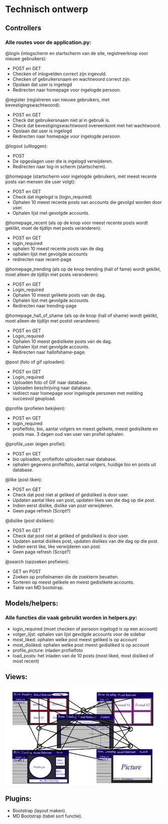 # Technisch ontwerp

## Controllers

### Alle routes voor de application.py:

@login (inlogscherm en startscherm van de site, registreerknop voor nieuwe gebruikers):
- POST en GET
- Checken of inlogvelden correct zijn ingevuld.
- Checken of gebruikersnaam en wachtwoord correct zijn.
- Opslaan dat user is ingelogd
- Redirecten naar homepage voor ingelogde persoon.


@register (registreren van nieuwe gebruikers, met bevestigingswachtwoord):
- POST en GET
- Check dat gebruikersnaam niet al in gebruik is.
- Check dat bevestigingswachtwoord overeenkomt met het wachtwoord.
- Opslaan dat user is ingelogd
- Redirecten naar homepage voor ingelogde persoon.

@logout (uitloggen):
- POST
- De opgeslagen user die is ingelogd verwijderen.
- Redirecten naar log-in scherm (startscherm).

@homepage (startscherm voor ingelogde gebruikers, met meest recente posts van mensen die user volgt):
- POST en GET
- Check dat ingelogd is (login_required)
- Ophalen 10 meest recente posts van accounts die gevolgd worden door user.
- Ophalen lijst met gevolgde accounts.

@homepage_recent (als op de knop voor meest recente posts wordt geklikt, moet de tijdlijn met posts veranderen):
- POST en GET
- login_required
- ophalen 10 meest recente posts van de dag
- ophalen lijst met gevolgde accounts
- redirecten naar recent-page

@homepage_trending (als op de knop trending (hall of fame) wordt geklikt, moet alleen de tijdlijn met posts veranderen):
- POST en GET
- Login_required
- Ophalen 10 meest gelikete posts van de dag.
- Ophalen lijst met gevolgde accounts.
- Redirecten naar trending-page

@homepage_hall_of_shame (als op de knop (hall of shame) wordt geklikt, moet alleen de tijdlijn met postst veranderen):
- POST en GET
- Login_required
- Ophalen 10 meest gedislikete posts van de dag.
- Ophalen lijst met gevolgde accounts.
- Redirecten naar hallofshame-page.

@post (foto of gif uploaden):
- POST en GET
- Login_required
- Uploaden foto of GIF naar database.
- Uploaden beschrijving naar database.
- redirect naar homepage voor ingelogde personen met melding succesvol geupload.

@profile (profielen bekijken):
- POST en GET
- login_required
- profielfoto, bio, aantal volgers en meest gelikete, meest gedislikete en posts max. 3 dagen oud van user van profiel ophalen.

@profile_user (eigen profiel):
- POST en GET
- bio uploaden, profielfoto uploaden naar database.
- ophalen gegevens profielfoto, aantal volgers, huidige bio en posts uit database.

@like (post liken):
- POST en GET
- Check dat post niet al geliked of gedisliked is door user.
- Updaten aantal likes van post, updaten likes van die dag op die post.
- Indien eerst dislike, dislike van post verwijderen.
- Geen page refresh (Script?)

@dislike (post disliken):
- POST en GET
- Check dat post niet al geliked of gedisliked is door user.
- Updaten aantal dislikes post, updaten dislikes van die dag op die post.
- Indien eerst like, like verwijderen van post.
- Geen page refresh (Script?)

@search (opzoeken profielen):
- GET en POST
- Zoeken op profielnamen die de zoekterm bevatten.
- Sorteren op meest gelikete en meest gedislikete accounts.
- Table van MD bootstrap.

## Models/helpers:

### Alle functies die vaak gebruikt worden in helpers.py:

- login_required (moet checken of persoon ingelogd is op een account)
- volger_lijst: ophalen van lijst gevolgde accounts voor de sidebar
- most_liked: ophalen welke post meest geliked is op account
- most_disliked: ophalen welke post meest gedisliked is op account
- profile_picture: inladen profielfoto
- load_posts: het inladen van de 10 posts (most liked, most disliked of most recent)

## Views:

![Layout](images/FinalProj.png)

## Plugins: 
- Bootstrap (layout maken).
- MD Bootstrap (tabel sort functie).

